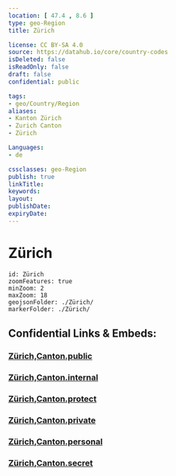 ```yaml
---
location: [ 47.4 , 8.6 ] 
type: geo-Region
title: Zürich

license: CC BY-SA 4.0
source: https://datahub.io/core/country-codes
isDeleted: false
isReadOnly: false
draft: false
confidential: public

tags:
- geo/Country/Region
aliases:
- Kanton Zürich
- Zurich Canton
- Zürich

Languages:
- de

cssclasses: geo-Region
publish: true
linkTitle: 
keywords: 
layout: 
publishDate: 
expiryDate: 
---
```


# Zürich

```leaflet
id: Zürich
zoomFeatures: true 
minZoom: 2 
maxZoom: 18
geojsonFolder: ./Zürich/
markerFolder: ./Zürich/
```


## Confidential Links & Embeds: 

### [Zürich,Canton.public](/_public/\Earth\Continent\Europe\Europe~Central\Switzerland\Switzerland~CantonsZürich,Canton.public.md) 

### [Zürich,Canton.internal](/_internal/\Earth\Continent\Europe\Europe~Central\Switzerland\Switzerland~CantonsZürich,Canton.internal.md) 

### [Zürich,Canton.protect](/_protect/\Earth\Continent\Europe\Europe~Central\Switzerland\Switzerland~CantonsZürich,Canton.protect.md) 

### [Zürich,Canton.private](/_private/\Earth\Continent\Europe\Europe~Central\Switzerland\Switzerland~CantonsZürich,Canton.private.md) 

### [Zürich,Canton.personal](/_personal/\Earth\Continent\Europe\Europe~Central\Switzerland\Switzerland~CantonsZürich,Canton.personal.md) 

### [Zürich,Canton.secret](/_secret/\Earth\Continent\Europe\Europe~Central\Switzerland\Switzerland~CantonsZürich,Canton.secret.md)

